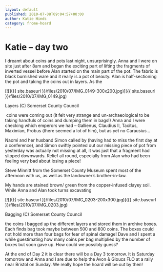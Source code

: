 ```yaml
---
layout: default
published: 2010-07-08T09:04:57+00:00
author: Katie Hinds
category: frome-hoard
---
```


Katie – day two
===============

I dreamt about coins and pots last night, unsurprisingly. Anna and I were on site just after 8am and began the exciting part of lifting the fragments of inverted vessel before Alan started on the main part of the pot. The fabric is black burnished ware and it really is a pot of beauty. Alan is half-sectioning the pot and taking the coins out in layers. As the

[![]({{ site.baseurl }}/files/2010/07/IMG_0149-300x200.jpg)]({{ site.baseurl }}/files/2010/07/IMG_0149.jpg)

Layers (C) Somerset County Council

 coins were coming out (it felt very strange and un-archaeological to be taking handfuls of coins and dumping them in bags!) Anna and I were checking which emperors we had – Gallienus, Claudius II, Tacitus, Maximian, Probus (there seemed a lot of him), but as yet no Carausius…

Naomi and her husband Simon called by (having had to miss the first day at a conference), and Simon swiftly pointed out our missing piece of pot from yesterday was actually not missing at all, it was just that a fragment had slipped downwards. Relief all round, especially from Alan who had been feeling very bad about losing a piece!

Steve Minnitt from the Somerset County Museum spent most of the afternoon with us, as well as the landowner’s brother-in-law.

My hands are stained brown/ green from the copper-infused clayey soil. While Anna and Alan took turns excavating

[![]({{ site.baseurl }}/files/2010/07/IMG_0203-200x300.jpg)]({{ site.baseurl }}/files/2010/07/IMG_0203.jpg)

Bagging (C) Somerset County Council

the coins I bagged up the different layers and stored them in archive boxes. Each finds bag took maybe between 500 and 800 coins. The boxes could not hold more than four bags for fear of spinal damage! Dave and I spent a while guestimating how many coins per bag multiplied by the number of boxes but soon gave up. How could we possibly guess?

At the end of Day 2 it is clear there will be a Day 3 tomorrow. It is Saturday tomorrow and Anna and I are due to help the Avon & Gloucs FLO at a rally near Bristol on Sunday. We really hope the hoard will be out by then!